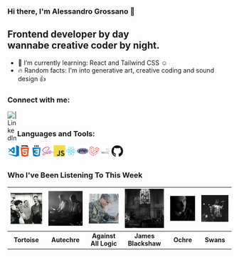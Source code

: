 ### Hi there, I'm Alessandro Grossano 👋

<img src = 'https://github.com/agrossano/agrossano/blob/master/img/animat.gif' alt = '' align='right'/>

## Frontend developer by day <br> wannabe creative coder by night.
- 🌱 I’m currently learning: React and Tailwind CSS :relaxed:
- 🔥 Random facts: I'm into generative art, creative coding and sound design :+1:

### Connect with me:

[<img align="left" alt=" | LinkedIn" width="22px" src="https://cdn.jsdelivr.net/npm/simple-icons@v3/icons/linkedin.svg" />][linkedin]
<br />

### Languages and Tools:
<img align="left" alt="Visual Studio Code" width="26px" src="https://raw.githubusercontent.com/github/explore/80688e429a7d4ef2fca1e82350fe8e3517d3494d/topics/visual-studio-code/visual-studio-code.png" />
<img align="left" alt="HTML5" width="26px" src="https://raw.githubusercontent.com/github/explore/80688e429a7d4ef2fca1e82350fe8e3517d3494d/topics/html/html.png" />
<img align="left" alt="CSS3" width="26px" src="https://raw.githubusercontent.com/github/explore/80688e429a7d4ef2fca1e82350fe8e3517d3494d/topics/css/css.png" />
<img align="left" alt="Sass" width="26px" src="https://raw.githubusercontent.com/github/explore/80688e429a7d4ef2fca1e82350fe8e3517d3494d/topics/sass/sass.png" />
<img align="left" alt="JavaScript" width="26px" src="https://raw.githubusercontent.com/github/explore/80688e429a7d4ef2fca1e82350fe8e3517d3494d/topics/javascript/javascript.png" />
<img align="left" alt="React" width="26px" src="https://raw.githubusercontent.com/github/explore/80688e429a7d4ef2fca1e82350fe8e3517d3494d/topics/react/react.png" />
<img align="left" alt="Git" width="26px" src="https://raw.githubusercontent.com/github/explore/ccc16358ac4530c6a69b1b80c7223cd2744dea83/topics/php/php.png" />
<img align="left" alt="SQL" width="26px" src="https://raw.githubusercontent.com/github/explore/56a826d05cf762b2b50ecbe7d492a839b04f3fbf/topics/laravel/laravel.png" />
<img align="left" alt="MySQL" width="26px" src="https://raw.githubusercontent.com/github/explore/80688e429a7d4ef2fca1e82350fe8e3517d3494d/topics/mysql/mysql.png" />
<img align="left" alt="GitHub" width="26px" src="https://raw.githubusercontent.com/github/explore/78df643247d429f6cc873026c0622819ad797942/topics/github/github.png" />

<br />
<br />

### Who I've Been Listening To This Week
| <img src=https://raw.githubusercontent.com/agrossano/agrossano/master/artist_images/4c7666819354667f4314a2337549aab5.jpg> | <img src=https://raw.githubusercontent.com/agrossano/agrossano/master/artist_images/10ede3abec1bb37ad564a80bed01563d.jpg> | <img src=https://raw.githubusercontent.com/agrossano/agrossano/master/artist_images/68f17fd25d849240bee7d156cc54a675.jpg> | <img src=https://raw.githubusercontent.com/agrossano/agrossano/master/artist_images/28339ed441364257afcc4e70f96ba38d.jpg> | <img src=https://raw.githubusercontent.com/agrossano/agrossano/master/artist_images/4e7b7943d728485fbd708cbc77dffd55.jpg> | <img src=https://raw.githubusercontent.com/agrossano/agrossano/master/artist_images/2dc1abdef6ba7179cd2623e77ce8d7eb.jpg>  |
| :---: | :---: | :---: | :---: | :---: | :---: |
| <b>Tortoise</b> | <b>Autechre</b> | <b>Against All Logic</b> | <b>James Blackshaw</b> | <b>Ochre</b> | <b>Swans</b>  |


[linkedin]: https://www.linkedin.com/in/alessandro-grossano/
[instagram]: https://www.instagram.com/asaac_imov/
